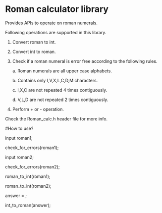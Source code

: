 # Roman calculator library

Provides APIs to operate on roman numerals.

Following operations are supported in this library.

1. Convert roman to int.

2. Convert int to roman.

3. Check if a roman numeral is error free according to the following rules.

    a. Roman numerals are all upper case alphabets.
    
    b. Contains only I,V,X,L,C,D,M characters.
    
    c. I,X,C are not repeated 4 times contiguously.
    
    d. V,L,D are not repeated 2 times contiguously.
    
4. Perform + or - operation.

Check the Roman_calc.h header file for more info.


#How to use?

input roman1;

check_for_errors(roman1);

input roman2;

check_for_errors(roman2);

roman_to_int(roman1);

roman_to_int(roman2);

answer = <Perform your operation on roman1 and roman2>;

int_to_roman(answer);
